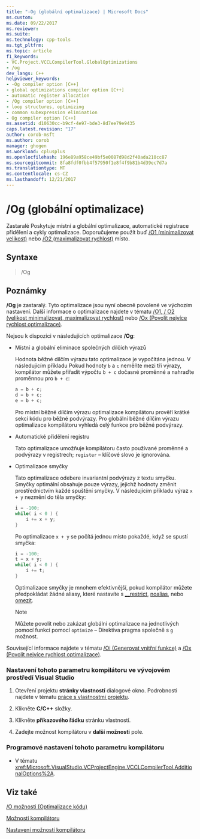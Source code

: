 ```yaml
---
title: "-Og (globální optimalizace) | Microsoft Docs"
ms.custom: 
ms.date: 09/22/2017
ms.reviewer: 
ms.suite: 
ms.technology: cpp-tools
ms.tgt_pltfrm: 
ms.topic: article
f1_keywords:
- VC.Project.VCCLCompilerTool.GlobalOptimizations
- /og
dev_langs: C++
helpviewer_keywords:
- -Og compiler option [C++]
- global optimizations compiler option [C++]
- automatic register allocation
- /Og compiler option [C++]
- loop structures, optimizing
- common subexpression elimination
- Og compiler option [C++]
ms.assetid: d10630cc-b9cf-4e97-bde3-8d7ee79e9435
caps.latest.revision: "17"
author: corob-msft
ms.author: corob
manager: ghogen
ms.workload: cplusplus
ms.openlocfilehash: 196e89a958ce49bf5e0087d98d2f40ada210cc87
ms.sourcegitcommit: 8fa8fdf0fbb4f57950f1e8f4f9b81b4d39ec7d7a
ms.translationtype: MT
ms.contentlocale: cs-CZ
ms.lasthandoff: 12/21/2017
---
```

# <a name="og-global-optimizations"></a>/Og (globální optimalizace)

Zastaralé Poskytuje místní a globální optimalizace, automatické registrace přidělení a cykly optimalizace. Doporučujeme použít buď [/O1 (minimalizovat velikost)](../../build/reference/o1-o2-minimize-size-maximize-speed.md) nebo [/O2 (maximalizovat rychlost)](../../build/reference/o1-o2-minimize-size-maximize-speed.md) místo.

## <a name="syntax"></a>Syntaxe

> /Og

## <a name="remarks"></a>Poznámky

**/Og** je zastaralý. Tyto optimalizace jsou nyní obecně povolené ve výchozím nastavení. Další informace o optimalizace najdete v tématu [/O1, / O2 (velikost minimalizovat, maximalizovat rychlost)](../../build/reference/o1-o2-minimize-size-maximize-speed.md) nebo [/Ox (Povolit nejvíce rychlost optimalizace)](../../build/reference/ox-full-optimization.md).

Nejsou k dispozici v následujících optimalizace **/Og**:

- Místní a globální eliminace společných dílčích výrazů

     Hodnota běžné dílčím výrazu tato optimalizace je vypočítána jednou. V následujícím příkladu Pokud hodnoty `b` a `c` neměňte mezi tři výrazy, kompilátor můžete přiřadit výpočtu `b + c` dočasné proměnné a nahraďte proměnnou pro `b + c`:

    ```C
    a = b + c;
    d = b + c;
    e = b + c;
    ```

     Pro místní běžné dílčím výrazu optimalizace kompilátoru prověří krátké sekcí kódu pro běžné podvýrazy. Pro globální běžné dílčím výrazu optimalizace kompilátoru vyhledá celý funkce pro běžné podvýrazy.

- Automatické přidělení registru

     Tato optimalizace umožňuje kompilátoru často používané proměnné a podvýrazy v registrech; `register` – klíčové slovo je ignorována.

- Optimalizace smyčky

     Tato optimalizace odebere invariantní podvýrazy z textu smyčku. Smyčky optimální obsahuje pouze výrazy, jejichž hodnoty změnit prostřednictvím každé spuštění smyčky. V následujícím příkladu výraz `x + y` nezmění do těla smyčky:

    ```C
    i = -100;
    while( i < 0 ) {
        i += x + y;
    }
    ```

     Po optimalizace `x + y` se počítá jednou místo pokaždé, když se spustí smyčka:

    ```C
    i = -100;
    t = x + y;
    while( i < 0 ) {
        i += t;
    }
    ```

     Optimalizace smyčky je mnohem efektivnější, pokud kompilátor můžete předpokládat žádné aliasy, které nastavíte s [__restrict](../../cpp/extension-restrict.md), [noalias](../../cpp/noalias.md), nebo [omezit](../../cpp/restrict.md).

    > [!NOTE]
    > Můžete povolit nebo zakázat globální optimalizace na jednotlivých pomocí funkcí pomocí `optimize` – Direktiva pragma společně s `g` možnost.

 Související informace najdete v tématu [/Oi (Generovat vnitřní funkce)](../../build/reference/oi-generate-intrinsic-functions.md) a [/Ox (Povolit nejvíce rychlost optimalizace)](../../build/reference/ox-full-optimization.md).

### <a name="to-set-this-compiler-option-in-the-visual-studio-development-environment"></a>Nastavení tohoto parametru kompilátoru ve vývojovém prostředí Visual Studio

1. Otevření projektu **stránky vlastností** dialogové okno. Podrobnosti najdete v tématu [práce s vlastnostmi projektu](../../ide/working-with-project-properties.md).

1. Klikněte **C/C++** složky.

1. Klikněte **příkazového řádku** stránku vlastností.

1. Zadejte možnost kompilátoru v **další možnosti** pole.

### <a name="to-set-this-compiler-option-programmatically"></a>Programové nastavení tohoto parametru kompilátoru

- V tématu <xref:Microsoft.VisualStudio.VCProjectEngine.VCCLCompilerTool.AdditionalOptions%2A>.

## <a name="see-also"></a>Viz také

[/O možnosti (Optimalizace kódu)](../../build/reference/o-options-optimize-code.md)

[Možnosti kompilátoru](../../build/reference/compiler-options.md)

[Nastavení možností kompilátoru](../../build/reference/setting-compiler-options.md)